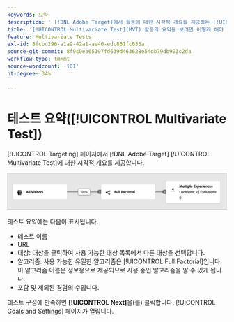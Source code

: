 ```yaml
---
keywords: 요약
description: ' [!DNL Adobe Target]에서 활동에 대한 시각적 개요를 제공하는 [!UICONTROL Multivariate Test](MVT) 활동의 요약을 봅니다.'
title: '[!UICONTROL Multivariate Test](MVT) 활동의 요약을 보려면 어떻게 해야 합니까?'
feature: Multivariate Tests
exl-id: 8fcbd296-a1a9-42a1-ae46-edc861fc036a
source-git-commit: 8f9c0ea65197fd639d463628e54db79db993c2da
workflow-type: tm+mt
source-wordcount: '101'
ht-degree: 34%

---
```


# 테스트 요약([!UICONTROL Multivariate Test])

[!UICONTROL Targeting] 페이지에서 [!DNL Adobe Target] [!UICONTROL Multivariate Test]에 대한 시각적 개요를 제공합니다.

![테스트 요약 대화 상자](/help/main/c-activities/c-multivariate-testing/t-create-multivariate-test/assets/summary-new.png)

테스트 요약에는 다음이 표시됩니다.

* 테스트 이름
* URL
* 대상: 대상을 클릭하여 사용 가능한 대상 목록에서 다른 대상을 선택합니다.
* 알고리즘: 사용 가능한 유일한 알고리즘은 [!UICONTROL Full Factorial]입니다. 이 알고리즘 이름은 정보용으로 제공되므로 사용 중인 알고리즘을 알 수 있게 됩니다.
* 포함 및 제외된 경험의 수입니다.

테스트 구성에 만족하면 **[!UICONTROL Next]**&#x200B;을(를) 클릭합니다. [!UICONTROL Goals and Settings] 페이지가 열립니다.
